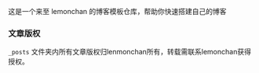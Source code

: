 这是一个来至 lemonchan 的博客模板仓库，帮助你快速搭建自己的博客 

### 文章版权

`_posts` 文件夹内所有文章版权归lenmonchan所有，转载需联系lemonchan获得授权。







